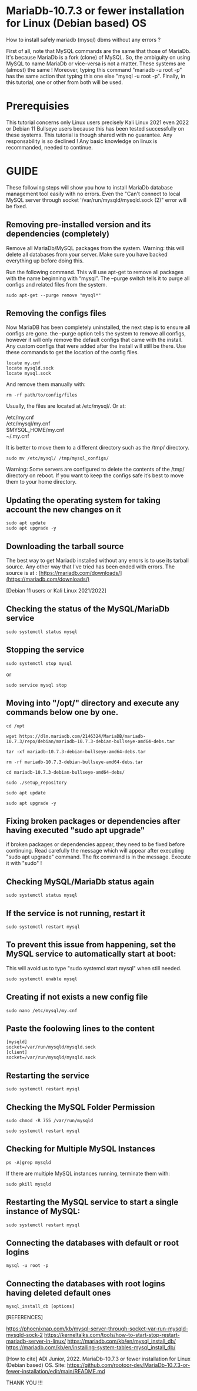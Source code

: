 # MariaDb-10.7.3 or fewer installation for Linux (Debian based) OS
How to install safely mariadb (mysql) dbms without any errors ?

First of all, note that MySQL commands are the same that those of MariaDb.
It's because MariaDb is a fork (clone) of MySQL.
So, the ambiguity on using MySQL to name MariaDb or vice-versa is not a matter.
These systems are (almost) the same !
Moreover, typing this command "mariadb -u root -p" has the same action that typing this one else "mysql -u root -p".
Finally, in this tutorial, one or other from both will be used.

# Prerequisies

This tutorial concerns only Linux users precisely Kali Linux 2021 even 2022 or Debian 11 Bullseye 
users because this has been tested successfully on these systems.
This tutorial is though shared with no guarantee. Any responsability is so declined !
Any basic knowledge on linux is recommanded, needed to continue.

# GUIDE
These following steps will show you how to install MariaDb database management tool easily with no errors.
Even the "Can't connect to local MySQL server through socket '/var/run/mysqld/mysqld.sock (2)" error will be fixed.

## Removing pre-installed version and its dependencies (completely)
Remove all MariaDb/MySQL packages from the system.
Warning: this will delete all databases from your server. Make sure you have backed everything up before doing this.

Run the following command. This will use apt-get to remove all packages with the name beginning with “mysql”. The –purge switch tells it to purge all configs and related files from the system.

```
sudo apt-get --purge remove "mysql*"
```
## Removing the configs files
Now MariaDB has been completely uninstalled, the next step is to ensure all configs are gone. 
the –purge option tells the system to remove all configs, however it will only remove the default configs that came with the install. Any custom configs that were added after the install will still be there.
Use these commands to get the location of the config files.

```
locate my.cnf
locate mysqld.sock
locate mysql.sock
```
And remove them manually with:

```
rm -rf path/to/config/files
```
Usually, the files are located at /etc/mysql/. Or at:

/etc/my.cnf  
/etc/mysql/my.cnf  
$MYSQL_HOME/my.cnf  
~/.my.cnf  

It is better to move them to a different directory such as the /tmp/ directory.

```
sudo mv /etc/mysql/ /tmp/mysql_configs/
```
Warning: Some servers are configured to delete the contents of the /tmp/ directory on reboot. 
If you want to keep the configs safe it’s best to move them to your home directory.

## Updating the operating system for taking account the new changes on it

```
sudo apt update
sudo apt upgrade -y
```

## Downloading the tarball source
The best way to get Mariadb installed without any errors is to use its tarball source.
Any other way that I've tried has been ended with errors.
The source is at : [https://mariadb.com/downloads/](https://mariadb.com/downloads/)

[Debian 11 users or Kali Linux 2021/2022]

## Checking the status of the MySQL/MariaDb service 

```
sudo systemctl status mysql
```
## Stopping the service

```
sudo systemctl stop mysql
```
or 
```
sudo service mysql stop  
```
## Moving into "/opt/" directory and execute any commands below one by one.

```
cd /opt

wget https://dlm.mariadb.com/2146324/MariaDB/mariadb-10.7.3/repo/debian/mariadb-10.7.3-debian-bullseye-amd64-debs.tar

tar -xf mariadb-10.7.3-debian-bullseye-amd64-debs.tar

rm -rf mariadb-10.7.3-debian-bullseye-amd64-debs.tar

cd mariadb-10.7.3-debian-bullseye-amd64-debs/

sudo ./setup_repository

sudo apt update

sudo apt upgrade -y

```
## Fixing broken packages or dependencies after having executed "sudo apt upgrade"
if broken packages or dependencies appear, they need to be fixed before continuing.
Read carefully the message which will appear after executing "sudo apt upgrade" command.
The fix command is in the message. Execute it with "sudo" !

## Checking MySQL/MariaDb status again

```
sudo systemctl status mysql
```
##  If the service is not running, restart it 

```
sudo systemctl restart mysql
```
##  To prevent this issue from happening, set the MySQL service to automatically start at boot:
This will avoid us to type "sudo systemcl start mysql" when still needed.

```
sudo systemctl enable mysql
```
## Creating if not exists a new config file

```
sudo nano /etc/mysql/my.cnf
```
## Paste the foolowing lines to the content

```
[mysqld]
socket=/var/run/mysqld/mysqld.sock
[client]
socket=/var/run/mysqld/mysqld.sock

```
## Restarting the service

```
sudo systemctl restart mysql
```

## Checking the MySQL Folder Permission

```
sudo chmod -R 755 /var/run/mysqld

sudo systemctl restart mysql
```

## Checking for Multiple MySQL Instances

```
ps -A|grep mysqld
```
 If there are multiple MySQL instances running, terminate them with:

```
sudo pkill mysqld
```

## Restarting the MySQL service to start a single instance of MySQL:

```
sudo systemctl restart mysql
```

## Connecting the databases with default or root logins

```
mysql -u root -p
```
## Connecting the databases with root logins having deleted default ones

```
mysql_install_db [options]
```



[REFERENCES]

https://phoenixnap.com/kb/mysql-server-through-socket-var-run-mysqld-mysqld-sock-2
https://kerneltalks.com/tools/how-to-start-stop-restart-mariadb-server-in-linux/
https://mariadb.com/kb/en/mysql_install_db/
https://mariadb.com/kb/en/installing-system-tables-mysql_install_db/


[How to cite]
ADI Junior, 2022. MariaDb-10.7.3 or fewer installation for Linux (Debian based) OS. Site: https://github.com/rootoor-dev/MariaDb-10.7.3-or-fewer-installation/edit/main/README.md

THANK YOU !!!

